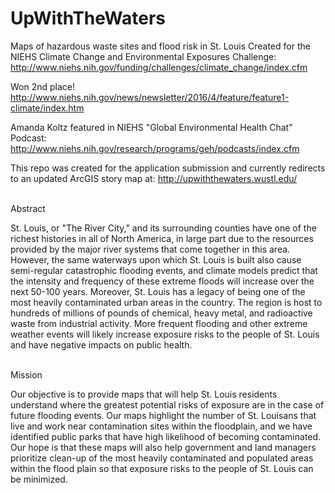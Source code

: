 # UpWithTheWaters

Maps of hazardous waste sites and flood risk in St. Louis Created for the NIEHS Climate Change and Environmental Exposures Challenge: http://www.niehs.nih.gov/funding/challenges/climate_change/index.cfm


Won 2nd place! 
http://www.niehs.nih.gov/news/newsletter/2016/4/feature/feature1-climate/index.htm


Amanda Koltz featured in NIEHS "Global Environmental Health Chat" Podcast:
http://www.niehs.nih.gov/research/programs/geh/podcasts/index.cfm


This repo was created for the application submission and currently redirects to an updated ArcGIS story map at: http://upwiththewaters.wustl.edu/ 

<br>
Abstract 

St. Louis, or "The River City," and its surrounding counties have one of the richest histories in all of North America, in large part due to the resources provided by the major river systems that come together in this area. However, the same waterways upon which St. Louis is built also cause semi-regular catastrophic flooding events, and climate models predict that the intensity and frequency of these extreme floods will increase over the next 50-100 years. Moreover, St. Louis has a legacy of being one of the most heavily contaminated urban areas in the country. The region is host to hundreds of millions of pounds of chemical, heavy metal, and radioactive waste from industrial activity. More frequent flooding and other extreme weather events will likely increase exposure risks to the people of St. Louis and have negative impacts on public health.

<br>
Mission

Our objective is to provide maps that will help St. Louis residents understand where the greatest potential risks of exposure are in the case of future flooding events. Our maps highlight the number of St. Louisans that live and work near contamination sites within the floodplain, and we have identified public parks that have high likelihood of becoming contaminated. Our hope is that these maps will also help government and land managers prioritize clean-up of the most heavily contaminated and populated areas within the flood plain so that exposure risks to the people of St. Louis can be minimized.
